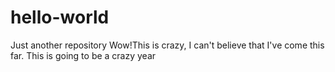 # hello-world
Just another repository
Wow!This is crazy, I can't believe that I've come this far.
This is going to be a crazy year
